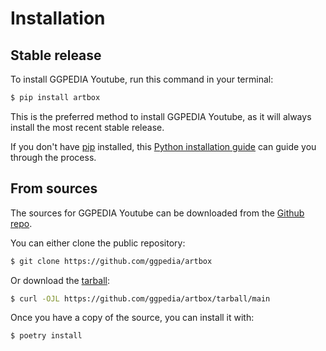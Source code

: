# Installation

## Stable release

To install GGPEDIA Youtube, run this command in your terminal:

```bash
$ pip install artbox
```

This is the preferred method to install GGPEDIA Youtube, as it will always
install the most recent stable release.

If you don't have [pip](https://pip.pypa.io) installed, this
[Python installation guide](http://docs.python-guide.org/en/latest/starting/installation/)
can guide you through the process.

## From sources

The sources for GGPEDIA Youtube can be downloaded from the
[Github repo](https://github.com/ggpedia/artbox).

You can either clone the public repository:

```bash
$ git clone https://github.com/ggpedia/artbox
```

Or download the [tarball](https://github.com/ggpedia/artbox/tarball/main):

```bash
$ curl -OJL https://github.com/ggpedia/artbox/tarball/main
```

Once you have a copy of the source, you can install it with:

```bash
$ poetry install
```
